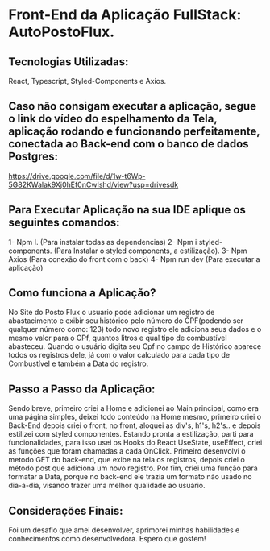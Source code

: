 
# Front-End da Aplicação FullStack: AutoPostoFlux. 

## Tecnologias Utilizadas: 
React, Typescript, Styled-Components e Axios. 

## Caso não consigam executar a aplicação, segue o link do vídeo do espelhamento da Tela, aplicação rodando e funcionando perfeitamente, conectada ao Back-end com o banco de dados Postgres: 

https://drive.google.com/file/d/1w-t6Wp-5G82KWalak9Xj0hEf0nCwIshd/view?usp=drivesdk

## Para Executar Aplicação na sua IDE aplique os seguintes comandos: 
1- Npm I. (Para instalar todas as dependencias)
2- Npm i styled-components. (Para Instalar o styled components, a estilização). 
3- Npm Axios (Para conexão do front com o back) 
4- Npm run dev (Para executar a aplicação) 

## Como funciona a Aplicação? 
No Site do Posto Flux o usuario pode adicionar um registro de abastacimento e exibir seu histórico pelo número do CPF(podendo ser qualquer número como: 123) todo novo registro ele adiciona seus dados e o mesmo valor para o CPf, quantos litros e qual tipo de combustível abasteceu. Quando o usuário digita seu Cpf no campo de Histórico aparece todos os registros dele, já com o valor calculado para cada tipo de Combustível e também a Data do registro. 

## Passo a Passo da Aplicação: 
Sendo breve, primeiro criei a Home e adicionei ao Main principal, como era uma página simples, deixei todo conteúdo na Home mesmo, primeiro criei o Back-End depois criei o front, no front, aloquei as div's, h1's, h2's.. e depois estilizei com styled componentes. Estando pronta a estilização, parti para funcionalidades, para isso usei os Hooks do React UseState, useEffect, criei as funções que foram chamadas a cada OnClick. Primeiro desenvolvi o metodo GET do back-end, que exibe na tela os registros, depois criei o método post que adiciona um novo registro. Por fim, criei uma função para formatar a Data, porque no back-end ele trazia um formato não usado no dia-a-dia, visando trazer uma melhor qualidade ao usuário. 

## Considerações Finais: 
Foi um desafio que amei desenvolver, aprimorei minhas habilidades e conhecimentos como desenvolvedora. Espero que gostem! 


